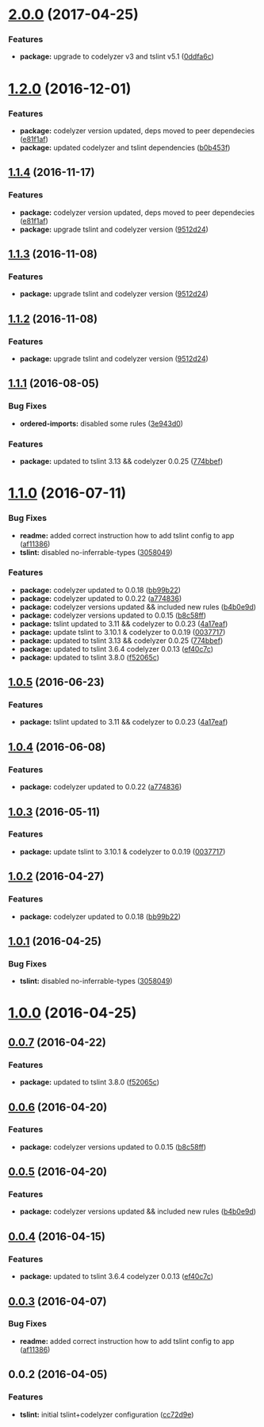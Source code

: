 <a name="2.0.0"></a>
# [2.0.0](https://github.com/valor-software/tslint-config-valorsoft/compare/v1.2.0...v2.0.0) (2017-04-25)


### Features

* **package:** upgrade to codelyzer v3 and tslint v5.1 ([0ddfa6c](https://github.com/valor-software/tslint-config-valorsoft/commit/0ddfa6c))



<a name="1.2.0"></a>
# [1.2.0](https://github.com/valor-software/tslint-config-valorsoft/compare/v1.1.3...v1.2.0) (2016-12-01)


### Features

* **package:** codelyzer version updated, deps moved to peer dependecies ([e81f1af](https://github.com/valor-software/tslint-config-valorsoft/commit/e81f1af))
* **package:** updated codelyzer and tslint dependencies ([b0b453f](https://github.com/valor-software/tslint-config-valorsoft/commit/b0b453f))



<a name="1.1.4"></a>
## [1.1.4](https://github.com/valor-software/tslint-config-valorsoft/compare/v1.1.1...v1.1.4) (2016-11-17)


### Features

* **package:** codelyzer version updated, deps moved to peer dependecies ([e81f1af](https://github.com/valor-software/tslint-config-valorsoft/commit/e81f1af))
* **package:** upgrade tslint and codelyzer version ([9512d24](https://github.com/valor-software/tslint-config-valorsoft/commit/9512d24))



<a name="1.1.3"></a>
## [1.1.3](https://github.com/valor-software/tslint-config-valorsoft/compare/v1.1.1...v1.1.3) (2016-11-08)


### Features

* **package:** upgrade tslint and codelyzer version ([9512d24](https://github.com/valor-software/tslint-config-valorsoft/commit/9512d24))



<a name="1.1.2"></a>
## [1.1.2](https://github.com/valor-software/tslint-config-valorsoft/compare/v1.1.1...v1.1.2) (2016-11-08)


### Features

* **package:** upgrade tslint and codelyzer version ([9512d24](https://github.com/valor-software/tslint-config-valorsoft/commit/9512d24))



<a name="1.1.1"></a>
## [1.1.1](https://github.com/valor-software/tslint-config-valorsoft/compare/v1.0.5...v1.1.1) (2016-08-05)


### Bug Fixes

* **ordered-imports:** disabled some rules ([3e943d0](https://github.com/valor-software/tslint-config-valorsoft/commit/3e943d0))

### Features

* **package:** updated to tslint 3.13 && codelyzer 0.0.25 ([774bbef](https://github.com/valor-software/tslint-config-valorsoft/commit/774bbef))



<a name="1.1.0"></a>
# [1.1.0](https://github.com/valor-software/tslint-config-valorsoft/compare/v0.0.2...v1.1.0) (2016-07-11)


### Bug Fixes

* **readme:** added correct instruction how to add tslint config to app ([af11386](https://github.com/valor-software/tslint-config-valorsoft/commit/af11386))
* **tslint:** disabled no-inferrable-types ([3058049](https://github.com/valor-software/tslint-config-valorsoft/commit/3058049))


### Features

* **package:** codelyzer updated to 0.0.18 ([bb99b22](https://github.com/valor-software/tslint-config-valorsoft/commit/bb99b22))
* **package:** codelyzer updated to 0.0.22 ([a774836](https://github.com/valor-software/tslint-config-valorsoft/commit/a774836))
* **package:** codelyzer versions updated && included new rules ([b4b0e9d](https://github.com/valor-software/tslint-config-valorsoft/commit/b4b0e9d))
* **package:** codelyzer versions updated to 0.0.15 ([b8c58ff](https://github.com/valor-software/tslint-config-valorsoft/commit/b8c58ff))
* **package:** tslint updated to 3.11 && codelyzer to 0.0.23 ([4a17eaf](https://github.com/valor-software/tslint-config-valorsoft/commit/4a17eaf))
* **package:** update tslint to 3.10.1 & codelyzer to 0.0.19 ([0037717](https://github.com/valor-software/tslint-config-valorsoft/commit/0037717))
* **package:** updated to tslint 3.13 && codelyzer 0.0.25 ([774bbef](https://github.com/valor-software/tslint-config-valorsoft/commit/774bbef))
* **package:** updated to tslint 3.6.4 codelyzer 0.0.13 ([ef40c7c](https://github.com/valor-software/tslint-config-valorsoft/commit/ef40c7c))
* **package:** updated to tslint 3.8.0 ([f52065c](https://github.com/valor-software/tslint-config-valorsoft/commit/f52065c))



<a name="1.0.5"></a>
## [1.0.5](https://github.com/valor-software/tslint-config-valorsoft/compare/v1.0.4...v1.0.5) (2016-06-23)


### Features

* **package:** tslint updated to 3.11 && codelyzer to 0.0.23 ([4a17eaf](https://github.com/valor-software/tslint-config-valorsoft/commit/4a17eaf))



<a name="1.0.4"></a>
## [1.0.4](https://github.com/valor-software/tslint-config-valorsoft/compare/v1.0.3...v1.0.4) (2016-06-08)


### Features

* **package:** codelyzer updated to 0.0.22 ([a774836](https://github.com/valor-software/tslint-config-valorsoft/commit/a774836))



<a name="1.0.3"></a>
## [1.0.3](https://github.com/valor-software/tslint-config-valorsoft/compare/v1.0.2...v1.0.3) (2016-05-11)


### Features

* **package:** update tslint to 3.10.1 & codelyzer to 0.0.19 ([0037717](https://github.com/valor-software/tslint-config-valorsoft/commit/0037717))



<a name="1.0.2"></a>
## [1.0.2](https://github.com/valor-software/tslint-config-valorsoft/compare/v1.0.1...v1.0.2) (2016-04-27)


### Features

* **package:** codelyzer updated to 0.0.18 ([bb99b22](https://github.com/valor-software/tslint-config-valorsoft/commit/bb99b22))



<a name="1.0.1"></a>
## [1.0.1](https://github.com/valor-software/tslint-config-valorsoft/compare/v1.0.0...v1.0.1) (2016-04-25)


### Bug Fixes

* **tslint:** disabled no-inferrable-types ([3058049](https://github.com/valor-software/tslint-config-valorsoft/commit/3058049))



<a name="1.0.0"></a>
# [1.0.0](https://github.com/valor-software/tslint-config-valorsoft/compare/v0.0.7...v1.0.0) (2016-04-25)




<a name="0.0.7"></a>
## [0.0.7](https://github.com/valor-software/tslint-config-valorsoft/compare/v0.0.6...v0.0.7) (2016-04-22)


### Features

* **package:** updated to tslint 3.8.0 ([f52065c](https://github.com/valor-software/tslint-config-valorsoft/commit/f52065c))



<a name="0.0.6"></a>
## [0.0.6](https://github.com/valor-software/tslint-config-valorsoft/compare/v0.0.5...v0.0.6) (2016-04-20)


### Features

* **package:** codelyzer versions updated to 0.0.15 ([b8c58ff](https://github.com/valor-software/tslint-config-valorsoft/commit/b8c58ff))



<a name="0.0.5"></a>
## [0.0.5](https://github.com/valor-software/tslint-config-valorsoft/compare/v0.0.4...v0.0.5) (2016-04-20)


### Features

* **package:** codelyzer versions updated && included new rules ([b4b0e9d](https://github.com/valor-software/tslint-config-valorsoft/commit/b4b0e9d))



<a name="0.0.4"></a>
## [0.0.4](https://github.com/valor-software/tslint-config-valorsoft/compare/v0.0.3...v0.0.4) (2016-04-15)


### Features

* **package:** updated to tslint 3.6.4 codelyzer 0.0.13 ([ef40c7c](https://github.com/valor-software/tslint-config-valorsoft/commit/ef40c7c))



<a name="0.0.3"></a>
## [0.0.3](https://github.com/valor-software/tslint-config-valorsoft/compare/v0.0.2...v0.0.3) (2016-04-07)


### Bug Fixes

* **readme:** added correct instruction how to add tslint config to app ([af11386](https://github.com/valor-software/tslint-config-valorsoft/commit/af11386))



<a name="0.0.2"></a>
## 0.0.2 (2016-04-05)


### Features

* **tslint:** initial tslint+codelyzer configuration ([cc72d9e](https://github.com/valor-software/tslint-config-valorsoft/commit/cc72d9e))



